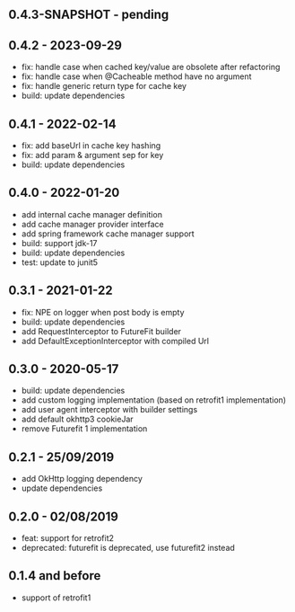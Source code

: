 
## 0.4.3-SNAPSHOT - pending



## 0.4.2 - 2023-09-29

*	fix: handle case when cached key/value are obsolete after refactoring
*	fix: handle case when @Cacheable method have no argument
*	fix: handle generic return type for cache key
*	build: update dependencies

## 0.4.1 - 2022-02-14

*	fix: add baseUrl in cache key hashing
*	fix: add param & argument sep for key
*	build: update dependencies

## 0.4.0 - 2022-01-20

*	add internal cache manager definition
*	add cache manager provider interface
*	add spring framework cache manager support
*	build: support jdk-17
*	build: update dependencies
*	test: update to junit5

## 0.3.1 - 2021-01-22

*	fix: NPE on logger when post body is empty
*	build: update dependencies
*	add RequestInterceptor to FutureFit builder
*	add DefaultExceptionInterceptor with compiled Url

## 0.3.0 - 2020-05-17

*	build: update dependencies
*	add custom logging implementation (based on retrofit1 implementation)
*	add user agent interceptor with builder settings
*	add default okhttp3 cookieJar
*	remove Futurefit 1 implementation

## 0.2.1 - 25/09/2019

*	add OkHttp logging dependency
*	update dependencies

## 0.2.0 - 02/08/2019

*	feat: support for retrofit2
*	deprecated: futurefit is deprecated, use futurefit2 instead

## 0.1.4 and before

*	support of retrofit1

